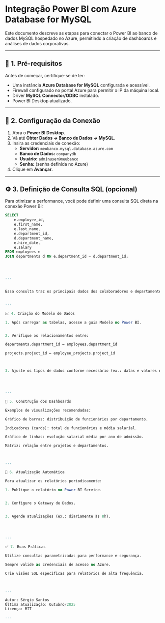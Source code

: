 # Integração Power BI com Azure Database for MySQL

Este documento descreve as etapas para conectar o Power BI ao banco de dados MySQL hospedado no Azure, permitindo a criação de dashboards e análises de dados corporativas.

---

## 🔧 1. Pré-requisitos

Antes de começar, certifique-se de ter:

- Uma instância **Azure Database for MySQL** configurada e acessível.
- Firewall configurado no portal Azure para permitir o IP da máquina local.
- Driver **MySQL Connector/ODBC** instalado.
- Power BI Desktop atualizado.

---

## 🔌 2. Configuração da Conexão

1. Abra o **Power BI Desktop**.
2. Vá até **Obter Dados → Banco de Dados → MySQL**.
3. Insira as credenciais de conexão:
   - **Servidor:** `meubanco.mysql.database.azure.com`
   - **Banco de Dados:** `companydb`
   - **Usuário:** `adminuser@meubanco`
   - **Senha:** (senha definida no Azure)
4. Clique em **Avançar**.

---

## ⚙️ 3. Definição de Consulta SQL (opcional)

Para otimizar a performance, você pode definir uma consulta SQL direta na conexão Power BI:

```sql
SELECT 
    e.employee_id,
    e.first_name,
    e.last_name,
    e.department_id,
    d.department_name,
    e.hire_date,
    e.salary
FROM employees e
JOIN departments d ON e.department_id = d.department_id;




---


Essa consulta traz os principais dados dos colaboradores e departamentos.


---

📈 4. Criação do Modelo de Dados

1. Após carregar as tabelas, acesse a guia Modelo no Power BI.


2. Verifique os relacionamentos entre:

departments.department_id ↔ employees.department_id

projects.project_id ↔ employee_projects.project_id



3. Ajuste os tipos de dados conforme necessário (ex.: datas e valores numéricos).




---

🎨 5. Construção dos Dashboards

Exemplos de visualizações recomendadas:

Gráfico de barras: distribuição de funcionários por departamento.

Indicadores (cards): total de funcionários e média salarial.

Gráfico de linhas: evolução salarial média por ano de admissão.

Matriz: relação entre projetos e departamentos.



---

🔄 6. Atualização Automática

Para atualizar os relatórios periodicamente:

1. Publique o relatório no Power BI Service.


2. Configure o Gateway de Dados.


3. Agende atualizações (ex.: diariamente às 8h).




---

✅ 7. Boas Práticas

Utilize consultas parametrizadas para performance e segurança.

Sempre valide as credenciais de acesso no Azure.

Crie visões SQL específicas para relatórios de alta frequência.



---

Autor: Sérgio Santos
Última atualização: Outubro/2025
Licença: MIT

---




